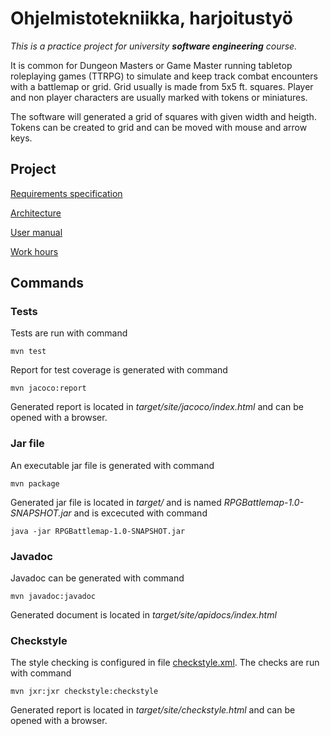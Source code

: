# Ohjelmistotekniikka, harjoitustyö
_This is a practice project for university **software engineering** course._

It is common for Dungeon Masters or Game Master running tabletop roleplaying games (TTRPG) to simulate and keep track combat encounters with a battlemap or grid. Grid usually is made from 5x5 ft. squares. Player and non player characters are usually marked with tokens or miniatures.  

The software will generated a grid of squares with given width and heigth. Tokens can be created to grid and can be moved with mouse and arrow keys. 


## Project
[Requirements specification](https://github.com/annareej/rpg-battlemap/blob/master/documentation/requirements.md)

[Architecture](https://github.com/annareej/rpg-battlemap/blob/master/documentation/Architecture.md)

[User manual](https://github.com/annareej/rpg-battlemap/blob/master/documentation/manual.md)

[Work hours](https://github.com/annareej/rpg-battlemap/blob/master/documentation/workhours.md)

## Commands
### Tests
Tests are run with command
```
mvn test
```
Report for test coverage is generated with command 

```
mvn jacoco:report
```
Generated report is located in _target/site/jacoco/index.html_ and can be opened with a browser.

### Jar file
An executable jar file is generated with command
```
mvn package
```
Generated jar file is located in _target/_ and is named _RPGBattlemap-1.0-SNAPSHOT.jar_ and is excecuted with command

```
java -jar RPGBattlemap-1.0-SNAPSHOT.jar
```

### Javadoc
Javadoc can be generated with command
```
mvn javadoc:javadoc
```
Generated document is located in _target/site/apidocs/index.html_

### Checkstyle
The style checking is configured in file [checkstyle.xml](https://github.com/annareej/rpg-battlemap/blob/master/RPGBattlemap/pom.xml). The checks are run with command
```
mvn jxr:jxr checkstyle:checkstyle
```
Generated report is located in _target/site/checkstyle.html_ and can be opened with a browser.

